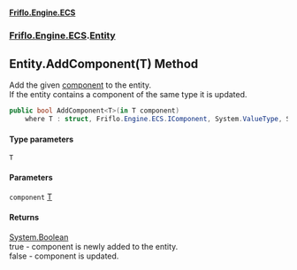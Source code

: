 #### [Friflo.Engine.ECS](index.md 'index')
### [Friflo.Engine.ECS](Friflo.Engine.ECS.md 'Friflo.Engine.ECS').[Entity](Entity.md 'Friflo.Engine.ECS.Entity')

## Entity.AddComponent<T>(T) Method

Add the given [component](Entity.AddComponent_T_(T).md#Friflo.Engine.ECS.Entity.AddComponent_T_(T).component 'Friflo.Engine.ECS.Entity.AddComponent<T>(T).component') to the entity.<br/>
            If the entity contains a component of the same type it is updated.

```csharp
public bool AddComponent<T>(in T component)
    where T : struct, Friflo.Engine.ECS.IComponent, System.ValueType, System.ValueType;
```
#### Type parameters

<a name='Friflo.Engine.ECS.Entity.AddComponent_T_(T).T'></a>

`T`
#### Parameters

<a name='Friflo.Engine.ECS.Entity.AddComponent_T_(T).component'></a>

`component` [T](Entity.AddComponent_T_(T).md#Friflo.Engine.ECS.Entity.AddComponent_T_(T).T 'Friflo.Engine.ECS.Entity.AddComponent<T>(T).T')

#### Returns
[System.Boolean](https://docs.microsoft.com/en-us/dotnet/api/System.Boolean 'System.Boolean')  
true - component is newly added to the entity.<br/> false - component is updated.